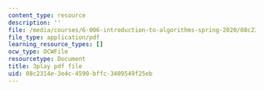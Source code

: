 ```yaml
---
content_type: resource
description: ''
file: /media/courses/6-006-introduction-to-algorithms-spring-2020/08c2314e3e4c4590bffc3409549f25eb_f9cVS_URPc0.pdf
file_type: application/pdf
learning_resource_types: []
ocw_type: OCWFile
resourcetype: Document
title: 3play pdf file
uid: 08c2314e-3e4c-4590-bffc-3409549f25eb
---
```

